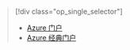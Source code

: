 > [!div class="op_single_selector"]
>- [Azure 门户](../articles/storage/storage-monitoring-diagnosing-troubleshooting.md)
>- [Azure 经典门户](../articles/storage/storage-monitoring-diagnosing-troubleshooting-classic-portal.md)